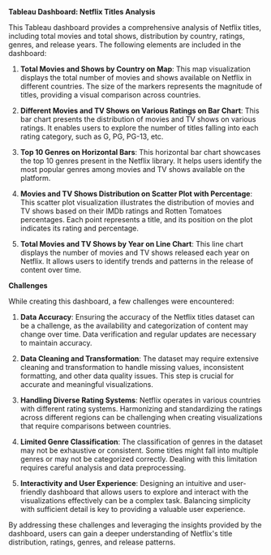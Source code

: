 **Tableau Dashboard: Netflix Titles Analysis**

This Tableau dashboard provides a comprehensive analysis of Netflix titles, including total movies and total shows, distribution by country, ratings, genres, and release years. The following elements are included in the dashboard:

1. **Total Movies and Shows by Country on Map**: This map visualization displays the total number of movies and shows available on Netflix in different countries. The size of the markers represents the magnitude of titles, providing a visual comparison across countries.

3. **Different Movies and TV Shows on Various Ratings on Bar Chart**: This bar chart presents the distribution of movies and TV shows on various ratings. It enables users to explore the number of titles falling into each rating category, such as G, PG, PG-13, etc.

4. **Top 10 Genres on Horizontal Bars**: This horizontal bar chart showcases the top 10 genres present in the Netflix library. It helps users identify the most popular genres among movies and TV shows available on the platform.

5. **Movies and TV Shows Distribution on Scatter Plot with Percentage**: This scatter plot visualization illustrates the distribution of movies and TV shows based on their IMDb ratings and Rotten Tomatoes percentages. Each point represents a title, and its position on the plot indicates its rating and percentage.

6. **Total Movies and TV Shows by Year on Line Chart**: This line chart displays the number of movies and TV shows released each year on Netflix. It allows users to identify trends and patterns in the release of content over time.

**Challenges**

While creating this dashboard, a few challenges were encountered:

1. **Data Accuracy**: Ensuring the accuracy of the Netflix titles dataset can be a challenge, as the availability and categorization of content may change over time. Data verification and regular updates are necessary to maintain accuracy.

2. **Data Cleaning and Transformation**: The dataset may require extensive cleaning and transformation to handle missing values, inconsistent formatting, and other data quality issues. This step is crucial for accurate and meaningful visualizations.

3. **Handling Diverse Rating Systems**: Netflix operates in various countries with different rating systems. Harmonizing and standardizing the ratings across different regions can be challenging when creating visualizations that require comparisons between countries.

4. **Limited Genre Classification**: The classification of genres in the dataset may not be exhaustive or consistent. Some titles might fall into multiple genres or may not be categorized correctly. Dealing with this limitation requires careful analysis and data preprocessing.

5. **Interactivity and User Experience**: Designing an intuitive and user-friendly dashboard that allows users to explore and interact with the visualizations effectively can be a complex task. Balancing simplicity with sufficient detail is key to providing a valuable user experience.

By addressing these challenges and leveraging the insights provided by the dashboard, users can gain a deeper understanding of Netflix's title distribution, ratings, genres, and release patterns.
